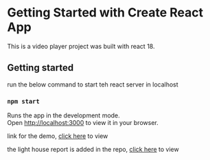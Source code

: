 # Getting Started with Create React App

This is a  video player project was built with react 18.

## Getting started
run the below command to start teh react server in localhost
### `npm start`

Runs the app in the development mode.\
Open [http://localhost:3000](http://localhost:3000) to view it in your browser.


link for the demo, [click here](https://video-player-madhu.netlify.app/) to view

the light house report is added in the repo, [click here](./website-lighthouse-report.pdf) to view